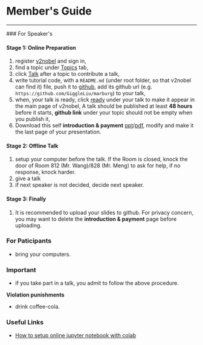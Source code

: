 # Member's Guide
<hr>
### For Speaker's

#### Stage 1: Online Preparation
1. register [v2nobel](/being/register/) and sign in,
2. find a topic under [Topics](/topics/list/) tab,
3. click <a href='#' class='btn btn-sm'><span class="glyphicon glyphicon-plus">Talk</a> after a topic to contribute a talk,
4. write tutorial code, with a `README.md` (under root folder, so that v2nobel can find it) file,
push it to [github](https://github.com/), add its github url (e.g. `https://github.com/GiggleLiu/marburg`) to your talk,
5. when, your talk is ready, click <a href="#" class="btn btn-warning">ready</a> under your talk to make it appear in the main page of v2nobel,
A talk should be published at least **48 hours** before it starts, **github link** under your topic should not be empty when you publish it,
5. Download this self **introduction & payment** [ppt](/static/other/intro.pptx)/[pdf](/static/other/intro.pdf), modify and make it the last page of your presentation.

#### Stage 2: Offline Talk
1. setup your computer before the talk. If the Room is closed,
knock the door of Room 812 (Mr. Wang)/828 (Mr. Meng) to ask for help, if no response, knock harder.
2. give a talk
3. if next speaker is not decided, decide next speaker.

#### Stage 3: Finally
1. It is recommended to upload your slides to github. For privacy concern, you may want to delete the **introduction & payment** page before uploading.

### For Paticipants
* bring your computers.

### <span class="text-danger">Important</span>
* if you take part in a talk, you admit to follow the above procedure.

**Violation punishments**

* drink coffee-cola.

### Useful Links
* [How to setup online jupyter notebook with colab](/help/colab/)
